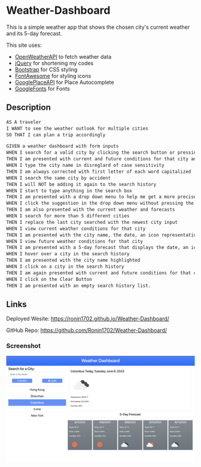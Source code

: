 # Weather-Dashboard
This is a simple weather app that shows the chosen city's current weather and its 5-day forecast.

This site uses:

- [OpenWeatherAPI](https://openweathermap.org/api) to fetch weather data
- [jQuery](https://jquery.com/) for shortening my codes
- [Bootstrap](https://getbootstrap.com/docs/5.1/getting-started/introduction/) for CSS styling
- [FontAwesome](https://fontawesome.com/docs) for styling icons
- [GooglePlaceAPI](https://developers.google.com/maps/documentation/places/web-service/autocomplete) for Place Autocomplete
- [GoogleFonts](https://fonts.google.com/) for Fonts

## Description
```md
AS A traveler
I WANT to see the weather outlook for multiple cities
SO THAT I can plan a trip accordingly
```

```md
GIVEN a weather dashboard with form inputs
WHEN I search for a valid city by clicking the search button or pressing enter
THEN I am presented with current and future conditions for that city and that city is added to the search history
WHEN I type the city name in disreglard of case sensitivity
THEN I am always corrected with first letter of each word capitalized
WHEN I search the same city by accident
THEN I will NOT be adding it again to the search history
WHEN I start to type anything in the search box
THEN I am presented with a drop down menu to help me get a more precise location
WHEN I click the suggestion in the drop down menu without pressing the search button
THEN I am also presented with the current weather and forecasts
WHEN I search for more than 5 different cities
THEN I replace the last city searched with the newest city input
WHEN I view current weather conditions for that city
THEN I am presented with the city name, the date, an icon representation of weather conditions, the temperature, the humidity, and the the wind speed
WHEN I view future weather conditions for that city
THEN I am presented with a 5-day forecast that displays the date, an icon representation of weather conditions, the temperature, the wind speed, and the humidity
WHEN I hover over a city in the search history
THEN I am presented with the city name highlighted
WHEN I click on a city in the search history
THEN I am again presented with current and future conditions for that city
WHEN I click on the Clear Button
THEN I am presented with an empty search history list.
```

## Links
Deployed Wesite: https://ronin1702.github.io/Weather-Dashboard/

GitHub Repo: https://github.com/Ronin1702/Weather-Dashboard/

### Screenshot
![Screenshot](./Assets/Images/weather-dashboard-screenshot.png)
